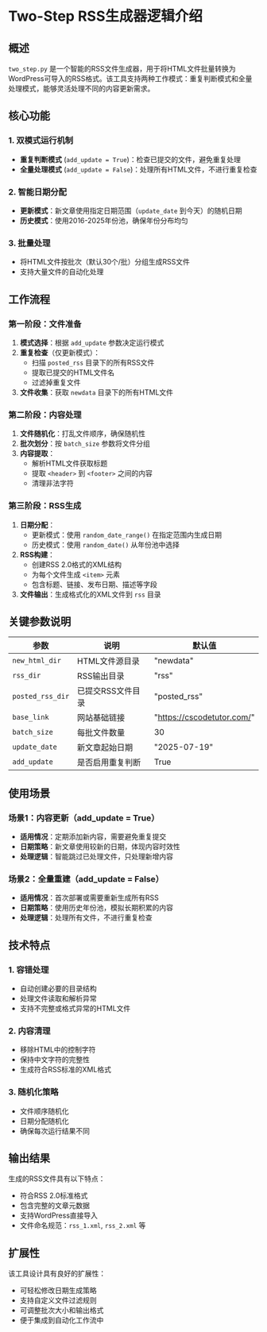 # Two-Step RSS生成器逻辑介绍

## 概述
`two_step.py` 是一个智能的RSS文件生成器，用于将HTML文件批量转换为WordPress可导入的RSS格式。该工具支持两种工作模式：重复判断模式和全量处理模式，能够灵活处理不同的内容更新需求。

## 核心功能

### 1. 双模式运行机制
- **重复判断模式** (`add_update = True`)：检查已提交的文件，避免重复处理
- **全量处理模式** (`add_update = False`)：处理所有HTML文件，不进行重复检查

### 2. 智能日期分配
- **更新模式**：新文章使用指定日期范围（`update_date` 到今天）的随机日期
- **历史模式**：使用2016-2025年份池，确保年份分布均匀

### 3. 批量处理
- 将HTML文件按批次（默认30个/批）分组生成RSS文件
- 支持大量文件的自动化处理

## 工作流程

### 第一阶段：文件准备
1. **模式选择**：根据 `add_update` 参数决定运行模式
2. **重复检查**（仅更新模式）：
   - 扫描 `posted_rss` 目录下的所有RSS文件
   - 提取已提交的HTML文件名
   - 过滤掉重复文件
3. **文件收集**：获取 `newdata` 目录下的所有HTML文件

### 第二阶段：内容处理
1. **文件随机化**：打乱文件顺序，确保随机性
2. **批次划分**：按 `batch_size` 参数将文件分组
3. **内容提取**：
   - 解析HTML文件获取标题
   - 提取 `<header>` 到 `<footer>` 之间的内容
   - 清理非法字符

### 第三阶段：RSS生成
1. **日期分配**：
   - 更新模式：使用 `random_date_range()` 在指定范围内生成日期
   - 历史模式：使用 `random_date()` 从年份池中选择
2. **RSS构建**：
   - 创建RSS 2.0格式的XML结构
   - 为每个文件生成 `<item>` 元素
   - 包含标题、链接、发布日期、描述等字段
3. **文件输出**：生成格式化的XML文件到 `rss` 目录

## 关键参数说明

| 参数 | 说明 | 默认值 |
|------|------|--------|
| `new_html_dir` | HTML文件源目录 | "newdata" |
| `rss_dir` | RSS输出目录 | "rss" |
| `posted_rss_dir` | 已提交RSS文件目录 | "posted_rss" |
| `base_link` | 网站基础链接 | "https://cscodetutor.com/" |
| `batch_size` | 每批文件数量 | 30 |
| `update_date` | 新文章起始日期 | "2025-07-19" |
| `add_update` | 是否启用重复判断 | True |

## 使用场景

### 场景1：内容更新（add_update = True）
- **适用情况**：定期添加新内容，需要避免重复提交
- **日期策略**：新文章使用较新的日期，体现内容时效性
- **处理逻辑**：智能跳过已处理文件，只处理新增内容

### 场景2：全量重建（add_update = False）
- **适用情况**：首次部署或需要重新生成所有RSS
- **日期策略**：使用历史年份池，模拟长期积累的内容
- **处理逻辑**：处理所有文件，不进行重复检查

## 技术特点

### 1. 容错处理
- 自动创建必要的目录结构
- 处理文件读取和解析异常
- 支持不完整或格式异常的HTML文件

### 2. 内容清理
- 移除HTML中的控制字符
- 保持中文字符的完整性
- 生成符合RSS标准的XML格式

### 3. 随机化策略
- 文件顺序随机化
- 日期分配随机化
- 确保每次运行结果不同

## 输出结果

生成的RSS文件具有以下特点：
- 符合RSS 2.0标准格式
- 包含完整的文章元数据
- 支持WordPress直接导入
- 文件命名规范：`rss_1.xml`, `rss_2.xml` 等

## 扩展性

该工具设计具有良好的扩展性：
- 可轻松修改日期生成策略
- 支持自定义文件过滤规则
- 可调整批次大小和输出格式
- 便于集成到自动化工作流中 